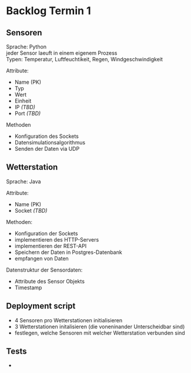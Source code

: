 # Backlog Termin 1

## Sensoren

Sprache: Python \
jeder Sensor laeuft in einem eigenem Prozess \
Typen: Temperatur, Luftfeuchtikeit, Regen, Windgeschwindigkeit

Attribute:

- Name (PK)
- Typ
- Wert
- Einheit
- IP *(TBD)*
- Port *(TBD)*

Methoden

- Konfiguration des Sockets
- Datensimulationsalgorithmus
- Senden der Daten via UDP

## Wetterstation

Sprache: Java

Attribute:

- Name (PK)
- Socket *(TBD)*

Methoden:

- Konfiguration der Sockets
- implementieren des HTTP-Servers
- implementieren der REST-API
- Speichern der Daten in Postgres-Datenbank
- empfangen von Daten

Datenstruktur der Sensordaten:

- Attribute des Sensor Objekts
- Timestamp

## Deployment script

- 4 Sensoren pro Wetterstationen initialisieren 
- 3 Wetterstationen initalisieren (die voneninander Unterscheidbar sind)
- festlegen, welche Sensoren mit welcher Wetterstation verbunden sind 

## Tests
- 

